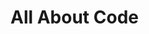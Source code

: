 # All About Code
<!DOCTYPE html>
<body>
<p style="ee This is the start of my presentation on Coding, Please be aware that there may be mitsakes in this project.</p>
<p> Down below are the parts of this presentation I will be talking about. </p>
<ol>
<li> What is code?
<li> What is HTML?
<li> What is CSS?
<li> Why is code important?
</ol>
<!-ON'T FORGET TO COMMENT STUFF PLEASE -->





